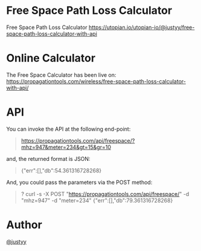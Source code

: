 # Free Space Path Loss Calculator
Free Space Path Loss Calculator
https://utopian.io/utopian-io/@justyy/free-space-path-loss-calculator-with-api

# Online Calculator
The Free Space Calculator has been live on:  https://propagationtools.com/wireless/free-space-path-loss-calculator-with-api/

# API
You can invoke the API at the following end-point:

> https://propagationtools.com/api/freespace/?mhz=947&meter=234&gt=15&gr=10

and, the returned format is JSON:

> {"err":[],"db":54.361316728268}

And, you could pass the parameters via the POST method:

> ? curl -s -X POST "https://propagationtools.com/api/freespace/" -d "mhz=947" -d "meter=234"
{"err":[],"db":79.361316728268}

# Author
[@justyy](https://steemit.com/@justyy)
